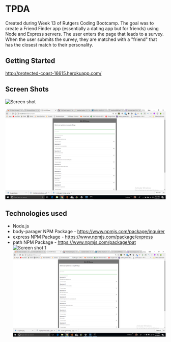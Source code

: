  # TPDA
 
 Created during Week 13 of Rutgers Coding Bootcamp. The goal was to create a Friend Finder app (essentially a dating app but for friends) using Node and Express servers. The user enters the page that leads to a survey. When the user submits the survey, they are matched with a "friend" that has the closest match to their personality.

## Getting Started

http://protected-coast-16615.herokuapp.com/

## Screen Shots

 ![Screen shot](app/public/images/2017-10-30(1).png)

 ![Screen shot 2](app/public/images/2017-10-30.png)

 ## Technologies used
 - Node.js
 - body-parager NPM Package - https://www.npmjs.com/package/inquirer
 - express NPM Package - https://www.npmjs.com/package/express
 - path NPM Package - https://www.npmjs.com/package/pat
 ![Screen shot 1](app/public/images/2017-10-30(1).png)
 ![Screen shot 2](app/public/images/2017-10-30.png)

